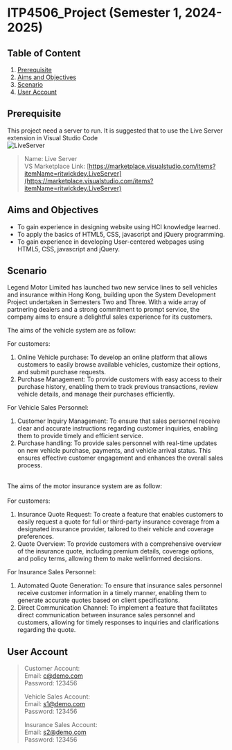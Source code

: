 # ITP4506_Project (Semester 1, 2024-2025)

## Table of Content
1. [Prerequisite](#prerequisite)
1. [Aims and Objectives](#aims-and-objectives)
2. [Scenario](#scenario)
3. [User Account](#user-account)

## Prerequisite
This project need a server to run. It is suggested that to use the Live Server extension in Visual Studio Code<br>
![LiveServer](https://github.com/user-attachments/assets/2ec3a9e5-89f5-4813-80ad-9ac2fd866aa3)
>Name: Live Server <br>
>VS Marketplace Link: [https://marketplace.visualstudio.com/items?itemName=ritwickdey.LiveServer](https://marketplace.visualstudio.com/items?itemName=ritwickdey.LiveServer)

## Aims and Objectives
- To gain experience in designing website using HCI knowledge learned.
- To apply the basics of HTML5, CSS, javascript and jQuery programming.
- To gain experience in developing User-centered webpages using HTML5, CSS, javascript and
jQuery.

## Scenario
Legend Motor Limited has launched two new service lines to sell vehicles and insurance within Hong Kong,
building upon the System Development Project undertaken in Semesters Two and Three. With a wide array
of partnering dealers and a strong commitment to prompt service, the company aims to ensure a delightful
sales experience for its customers.

The aims of the vehicle system are as follow:<br>

For customers:
1. Online Vehicle purchase: To develop an online platform that allows customers to easily browse
available vehicles, customize their options, and submit purchase requests.
2. Purchase Management: To provide customers with easy access to their purchase history, enabling
them to track previous transactions, review vehicle details, and manage their purchases efficiently.

For Vehicle Sales Personnel:
1. Customer Inquiry Management: To ensure that sales personnel receive clear and accurate
instructions regarding customer inquiries, enabling them to provide timely and efficient service.
2. Purchase handling: To provide sales personnel with real-time updates on new vehicle purchase,
payments, and vehicle arrival status. This ensures effective customer engagement and enhances the
overall sales process.

<br>
The aims of the motor insurance system are as follow:<br><br>
For customers:
<ol>
<li>Insurance Quote Request: To create a feature that enables customers to easily request a quote for
full or third-party insurance coverage from a designated insurance provider, tailored to their vehicle
and coverage preferences. </li>
<li>Quote Overview: To provide customers with a comprehensive overview of the insurance quote,
including premium details, coverage options, and policy terms, allowing them to make wellinformed decisions.</li>
</ol>


For Insurance Sales Personnel:
1. Automated Quote Generation: To ensure that insurance sales personnel receive customer
information in a timely manner, enabling them to generate accurate quotes based on client
specifications.
2. Direct Communication Channel: To implement a feature that facilitates direct communication
between insurance sales personnel and customers, allowing for timely responses to inquiries and
clarifications regarding the quote. 


## User Account
>Customer Account:<br>
>Email: c@demo.com<br>
>Password: 123456
>
>Vehicle Sales Account:<br>
>Email: s1@demo.com<br>
>Password: 123456
>
>Insurance Sales Account:<br>
>Email: s2@demo.com<br>
>Password: 123456

